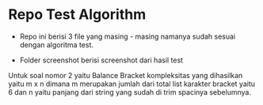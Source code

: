 # Repo Test Algorithm

- Repo ini berisi 3 file yang masing - masing namanya sudah sesuai dengan algoritma test.

- Folder screenshot berisi screenshot dari hasil test

Untuk soal nomor 2 yaitu Balance Bracket kompleksitas yang dihasilkan yaitu m x n dimana m merupakan jumlah dari total list karakter bracket yaitu 6 dan n yaitu panjang dari string yang sudah di trim spacinya sebelumnya.
